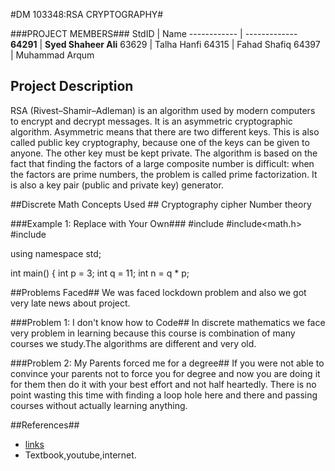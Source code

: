 #DM 103348:RSA CRYPTOGRAPHY#

###PROJECT MEMBERS###
StdID | Name
------------ | -------------
**64291** | **Syed Shaheer Ali** 
63629 | Talha Hanfi
64315 | Fahad Shafiq
64397 | Muhammad Arqum

## Project Description ##
RSA (Rivest–Shamir–Adleman) is an algorithm used by modern computers to encrypt and decrypt messages. It is an asymmetric cryptographic algorithm. Asymmetric means that there are two different keys. This is also called public key cryptography, because one of the keys can be given to anyone. The other key must be kept private. The algorithm is based on the fact that finding the factors of a large composite number is difficult: when the factors are prime numbers, the problem is called prime factorization. It is also a key pair (public and private key) generator.

##Discrete Math Concepts Used ##
Cryptography cipher 
Number theory	

###Example 1: Replace with Your Own###
#include <iostream>
#include<math.h>
#include <cmath>

using namespace std;

int main()
{
	int p = 3;
	int q = 11;
	int n = q * p;

##Problems Faced##
We was faced lockdown problem and also we got very late news about project.

###Problem 1: I don't know how to Code##
In discrete mathematics we face very problem in learning because this course is combination of many courses we study.The algorithms are 
different and very old.   

###Problem 2: My Parents forced me for a degree##
If you were not able to convince your parents not to force you for degree and now you are doing it for them then do it with your best effort and not half heartedly. There is no point wasting this time with finding a loop hole here and there and passing courses without actually learning anything.  

##References##
- [links](https://google.com)
- Textbook,youtube,internet.
